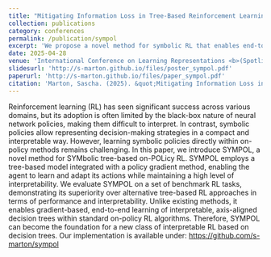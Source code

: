 ```yaml
---
title: "Mitigating Information Loss in Tree-Based Reinforcement Learning via Direct Optimization"
collection: publications
category: conferences
permalink: /publication/sympol
excerpt: 'We propose a novel method for symbolic RL that enables end-to-end gradient-based learning of interpretable, axis-aligned decision trees, combining policy gradient optimization with symbolic decision-making.'
date: 2025-04-28
venue: 'International Conference on Learning Representations <b>(Spotlight)<b>'
slidesurl: 'http://s-marton.github.io/files/poster_sympol.pdf'
paperurl: 'http://s-marton.github.io/files/paper_sympol.pdf'
citation: 'Marton, Sascha. (2025). &quot;Mitigating Information Loss in Tree-Based Reinforcement Learning via Direct Optimization.&quot; <i>The Thirteenth International Conference on Learning Representations</i>. 1(1).'
---
```


Reinforcement learning (RL) has seen significant success across various domains, but its adoption is often limited by the black-box nature of neural network policies, making them difficult to interpret. In contrast, symbolic policies allow representing decision-making strategies in a compact and interpretable way. However, learning symbolic policies directly within on-policy methods remains challenging. In this paper, we introduce SYMPOL, a novel method for SYMbolic tree-based on-POLicy RL. SYMPOL employs a tree-based model integrated with a policy gradient method, enabling the agent to learn and adapt its actions while maintaining a high level of interpretability. We evaluate SYMPOL on a set of benchmark RL tasks, demonstrating its superiority over alternative tree-based RL approaches in terms of performance and interpretability. Unlike existing methods, it enables gradient-based, end-to-end learning of interpretable, axis-aligned decision trees within standard on-policy RL algorithms. Therefore, SYMPOL can become the foundation for a new class of interpretable RL based on decision trees. Our implementation is available under: https://github.com/s-marton/sympol
